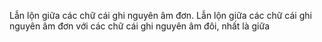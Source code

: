 Lẫn lộn giữa các chữ cái ghi nguyên âm đơn. 
Lẫn lộn giữa các chữ cái ghi nguyên âm đơn với các chữ cái ghi nguyên âm đôi, nhất là giữa